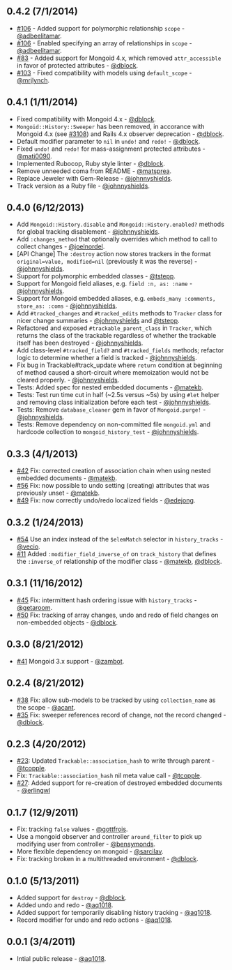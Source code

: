 0.4.2 (7/1/2014)
----------------

* [#106](https://github.com/aq1018/mongoid-history/pull/106) - Added support for polymorphic relationship `scope` -  [@adbeelitamar](https://github.com/adbeelitamar).
* [#106](https://github.com/aq1018/mongoid-history/pull/106) - Enabled specifying an array of relationships in `scope` -  [@adbeelitamar](https://github.com/adbeelitamar).
* [#83](https://github.com/aq1018/mongoid-history/pull/83) - Added support for Mongoid 4.x, which removed `attr_accessible` in favor of protected attributes - [@dblock](https://github.com/dblock).
* [#103](https://github.com/aq1018/mongoid-history/pull/103) - Fixed compatibility with models using `default_scope` - [@mrjlynch](https://github.com/mrjlynch).

0.4.1 (1/11/2014)
-----------------

* Fixed compatibility with Mongoid 4.x - [@dblock](https://github.com/dblock).
* `Mongoid::History::Sweeper` has been removed, in accorance with Mongoid 4.x (see [#3108](https://github.com/mongoid/mongoid/issues/3108)) and Rails 4.x observer deprecation - [@dblock](https://github.com/dblock).
* Default modifier parameter to `nil` in `undo!` and `redo!` - [@dblock](https://github.com/dblock).
* Fixed `undo!` and `redo!` for mass-assignment protected attributes - [@mati0090](https://github.com/mati0090).
* Implemented Rubocop, Ruby style linter - [@dblock](https://github.com/dblock).
* Remove unneeded coma from README - [@matsprea](https://github.com/matsprea).
* Replace Jeweler with Gem-Release - [@johnnyshields](https://github.com/johnnyshields).
* Track version as a Ruby file - [@johnnyshields](https://github.com/johnnyshields).

0.4.0 (6/12/2013)
-----------------

* Add `Mongoid::History.disable` and `Mongoid::History.enabled?` methods for global tracking disablement - [@johnnyshields](https://github.com/johnnyshields).
* Add `:changes_method` that optionally overrides which method to call to collect changes - [@joelnordel](https://github.com/joelnordell).
* [API Change] The `:destroy` action now stores trackers in the format `original=value, modified=nil` (previously it was the reverse) - [@johnnyshields](https://github.com/johnnyshields).
* Support for polymorphic embedded classes - [@tstepp](https://github.com/tstepp).
* Support for Mongoid field aliases, e.g. `field :n, as: :name` - [@johnnyshields](https://github.com/johnnyshields).
* Support for Mongoid embedded aliases, e.g. `embeds_many :comments, store_as: :coms` - [@johnnyshields](https://github.com/johnnyshields).
* Add `#tracked_changes` and `#tracked_edits` methods to `Tracker` class for nicer change summaries - [@johnnyshields](https://github.com/johnnyshields) and [@tstepp](https://github.com/tstepp).
* Refactored and exposed `#trackable_parent_class` in `Tracker`, which returns the class of the trackable regardless of whether the trackable itself has been destroyed - [@johnnyshields](https://github.com/johnnyshields).
* Add class-level `#tracked_field?` and `#tracked_fields` methods; refactor logic to determine whether a field is tracked - [@johnnyshields](https://github.com/johnnyshields).
* Fix bug in Trackable#track_update where `return` condition at beginning of method caused a short-circuit where memoization would not be cleared properly. - [@johnnyshields](https://github.com/johnnyshields).
* Tests: Added spec for nested embedded documents - [@matekb](https://github.com/matekb).
* Tests: Test run time cut in half (~2.5s versus ~5s) by using `#let` helper and removing class initialization before each test - [@johnnyshields](https://github.com/johnnyshields).
* Tests: Remove `database_cleaner` gem in favor of `Mongoid.purge!` - [@johnnyshields](https://github.com/johnnyshields).
* Tests: Remove dependency on non-committed file `mongoid.yml` and hardcode collection to `mongoid_history_test` - [@johnnyshields](https://github.com/johnnyshields).

0.3.3 (4/1/2013)
----------------

* [#42](https://github.com/aq1018/mongoid-history/issues/42) Fix: corrected creation of association chain when using nested embedded documents - [@matekb](https://github.com/matekb).
* [#56](https://github.com/aq1018/mongoid-history/issues/56) Fix: now possible to undo setting (creating) attributes that was previously unset - [@matekb](https://github.com/matekb).
* [#49](https://github.com/aq1018/mongoid-history/issues/49) Fix: now correctly undo/redo localized fields - [@edejong](https://github.com/edejong).


0.3.2 (1/24/2013)
-----------------

* [#54](https://github.com/aq1018/mongoid-history/pull/54) Use an index instead of the `$elemMatch` selector in `history_tracks` - [@vecio](https://github.com/vecio).
* [#11](https://github.com/aq1018/mongoid-history/issues/11) Added `:modifier_field_inverse_of` on `track_history` that defines the `:inverse_of` relationship of the modifier class - [@matekb](https://github.com/matekb), [@dblock](https://github.com/dblock).

0.3.1 (11/16/2012)
------------------

* [#45](https://github.com/aq1018/mongoid-history/pull/45) Fix: intermittent hash ordering issue with `history_tracks` - [@getaroom](https://github.com/getaroom).
* [#50](https://github.com/aq1018/mongoid-history/pull/50) Fix: tracking of array changes, undo and redo of field changes on non-embedded objects - [@dblock](https://github.com/dblock).

0.3.0 (8/21/2012)
-----------------

* [#41](https://github.com/aq1018/mongoid-history/pull/41) Mongoid 3.x support - [@zambot](https://github.com/zambot).

0.2.4 (8/21/2012)
-----------------

* [#38](https://github.com/aq1018/mongoid-history/pull/38) Fix: allow sub-models to be tracked by using `collection_name` as the scope - [@acant](https://github.com/acant).
* [#35](https://github.com/aq1018/mongoid-history/pull/35) Fix: sweeper references record of change, not the record changed - [@dblock](https://github.com/dblock).

0.2.3 (4/20/2012)
-----------------

* [#23](https://github.com/aq1018/mongoid-history/pull/34): Updated `Trackable::association_hash` to write through parent - [@tcopple](https://github.com/tcopple).
* Fix: `Trackable::association_hash` nil meta value call - [@tcopple](https://github.com/tcopple).
* [#27](https://github.com/aq1018/mongoid-history/pull/27): Added support for re-creation of destroyed embedded documents - [@erlingwl](https://github.com/erlingwl)

0.1.7 (12/9/2011)
-----------------

* Fix: tracking `false` values - [@gottfrois](https://github.com/gottfrois).
* Use a mongoid observer and controller `around_filter` to pick up modifying user from controller - [@bensymonds](https://github.com/bensymonds).
* More flexible dependency on mongoid - [@sarcilav](https://github.com/sarcilav).
* Fix: tracking broken in a multithreaded environment - [@dblock](https://github.com/dblock).

0.1.0 (5/13/2011)
-----------------

* Added support for `destroy` - [@dblock](https://github.com/dblock).
* Added undo and redo - [@aq1018](https://github.com/aq1018).
* Added support for temporarily disabling history tracking - [@aq1018](https://github.com/aq1018).
* Record modifier for undo and redo actions - [@aq1018](https://github.com/aq1018).

0.0.1 (3/4/2011)
----------------

* Intial public release - [@aq1018](https://github.com/aq1018).
